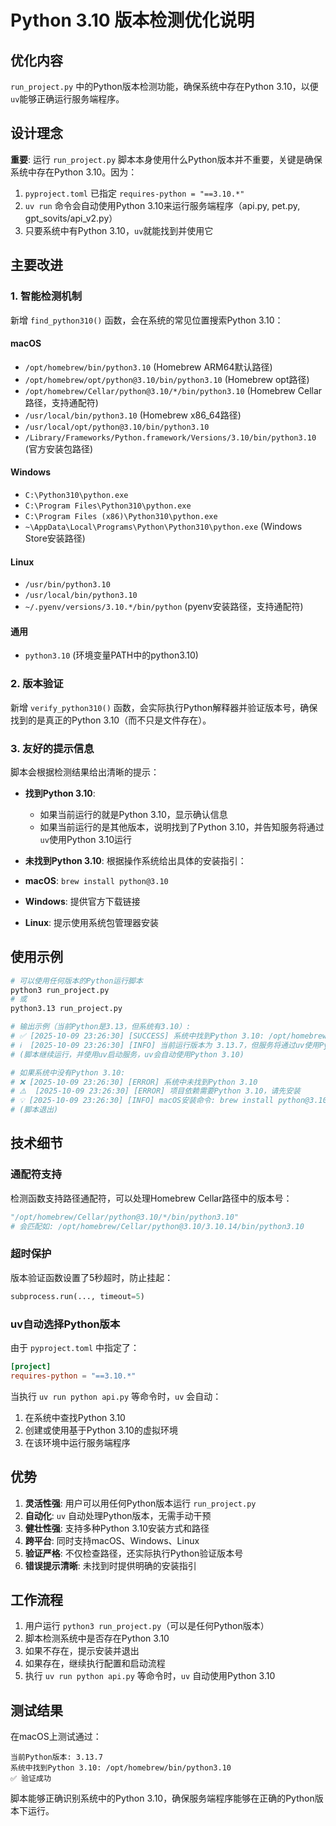 # Python 3.10 版本检测优化说明

## 优化内容

`run_project.py` 中的Python版本检测功能，确保系统中存在Python 3.10，以便`uv`能够正确运行服务端程序。

## 设计理念

**重要**: 运行 `run_project.py` 脚本本身使用什么Python版本并不重要，关键是确保系统中存在Python 3.10。因为：

1. `pyproject.toml` 已指定 `requires-python = "==3.10.*"`
2. `uv run` 命令会自动使用Python 3.10来运行服务端程序（api.py, pet.py, gpt_sovits/api_v2.py）
3. 只要系统中有Python 3.10，`uv`就能找到并使用它

## 主要改进

### 1. 智能检测机制

新增 `find_python310()` 函数，会在系统的常见位置搜索Python 3.10：

#### macOS
- `/opt/homebrew/bin/python3.10` (Homebrew ARM64默认路径)
- `/opt/homebrew/opt/python@3.10/bin/python3.10` (Homebrew opt路径)
- `/opt/homebrew/Cellar/python@3.10/*/bin/python3.10` (Homebrew Cellar路径，支持通配符)
- `/usr/local/bin/python3.10` (Homebrew x86_64路径)
- `/usr/local/opt/python@3.10/bin/python3.10`
- `/Library/Frameworks/Python.framework/Versions/3.10/bin/python3.10` (官方安装包路径)

#### Windows
- `C:\Python310\python.exe`
- `C:\Program Files\Python310\python.exe`
- `C:\Program Files (x86)\Python310\python.exe`
- `~\AppData\Local\Programs\Python\Python310\python.exe` (Windows Store安装路径)

#### Linux
- `/usr/bin/python3.10`
- `/usr/local/bin/python3.10`
- `~/.pyenv/versions/3.10.*/bin/python` (pyenv安装路径，支持通配符)

#### 通用
- `python3.10` (环境变量PATH中的python3.10)

### 2. 版本验证

新增 `verify_python310()` 函数，会实际执行Python解释器并验证版本号，确保找到的是真正的Python 3.10（而不只是文件存在）。

### 3. 友好的提示信息

脚本会根据检测结果给出清晰的提示：

- **找到Python 3.10**:
  - 如果当前运行的就是Python 3.10，显示确认信息
  - 如果当前运行的是其他版本，说明找到了Python 3.10，并告知服务将通过`uv`使用Python 3.10运行

- **未找到Python 3.10**: 根据操作系统给出具体的安装指引：

- **macOS**: `brew install python@3.10`
- **Windows**: 提供官方下载链接
- **Linux**: 提示使用系统包管理器安装

## 使用示例

```bash
# 可以使用任何版本的Python运行脚本
python3 run_project.py
# 或
python3.13 run_project.py

# 输出示例（当前Python是3.13，但系统有3.10）:
# ✅ [2025-10-09 23:26:30] [SUCCESS] 系统中找到Python 3.10: /opt/homebrew/bin/python3.10
# ℹ️  [2025-10-09 23:26:30] [INFO] 当前运行版本为 3.13.7，但服务将通过uv使用Python 3.10运行
# (脚本继续运行，并使用uv启动服务，uv会自动使用Python 3.10)

# 如果系统中没有Python 3.10:
# ❌ [2025-10-09 23:26:30] [ERROR] 系统中未找到Python 3.10
# ⚠️  [2025-10-09 23:26:30] [ERROR] 项目依赖需要Python 3.10，请先安装
# 💡 [2025-10-09 23:26:30] [INFO] macOS安装命令: brew install python@3.10
# (脚本退出)
```

## 技术细节

### 通配符支持

检测函数支持路径通配符，可以处理Homebrew Cellar路径中的版本号：

```python
"/opt/homebrew/Cellar/python@3.10/*/bin/python3.10"
# 会匹配如: /opt/homebrew/Cellar/python@3.10/3.10.14/bin/python3.10
```

### 超时保护

版本验证函数设置了5秒超时，防止挂起：

```python
subprocess.run(..., timeout=5)
```

### uv自动选择Python版本

由于 `pyproject.toml` 中指定了：
```toml
[project]
requires-python = "==3.10.*"
```

当执行 `uv run python api.py` 等命令时，`uv` 会自动：
1. 在系统中查找Python 3.10
2. 创建或使用基于Python 3.10的虚拟环境
3. 在该环境中运行服务端程序

## 优势

1. **灵活性强**: 用户可以用任何Python版本运行 `run_project.py`
2. **自动化**: `uv` 自动处理Python版本，无需手动干预
3. **健壮性强**: 支持多种Python 3.10安装方式和路径
4. **跨平台**: 同时支持macOS、Windows、Linux
5. **验证严格**: 不仅检查路径，还实际执行Python验证版本号
6. **错误提示清晰**: 未找到时提供明确的安装指引

## 工作流程

1. 用户运行 `python3 run_project.py`（可以是任何Python版本）
2. 脚本检测系统中是否存在Python 3.10
3. 如果不存在，提示安装并退出
4. 如果存在，继续执行配置和启动流程
5. 执行 `uv run python api.py` 等命令时，`uv` 自动使用Python 3.10

## 测试结果

在macOS上测试通过：

```
当前Python版本: 3.13.7
系统中找到Python 3.10: /opt/homebrew/bin/python3.10
✅ 验证成功
```

脚本能够正确识别系统中的Python 3.10，确保服务端程序能够在正确的Python版本下运行。

